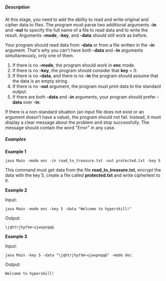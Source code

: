 ##### Description

At this stage, you need to add the ability to read and write original and cipher data to files. The program must parse two additional arguments **\-in** and **\-out** to specify the full name of a file to read data and to write the result. Arguments **\-mode**, **\-key**, and **\-data** should still work as before.

Your program should read data from **\-data** or from a file written in the **\-in** argument. That's why you can't have both **\-data** and **\-in** arguments simultaneously, only one of them.

1.  If there is no **\-mode**, the program should work in **enc** mode.
2.  If there is no **\-key**, the program should consider that **key** = 0.
3.  If there is no **\-data**, and there is no **\-in** the program should assume that the data is an empty string.
4.  If there is no **\-out** argument, the program must print data to the standard output.
5.  If there are both **\-data** and **\-in** arguments, your program should prefer **\-data** over **\-in**.

If there is a non-standard situation (an input file does not exist or an argument doesn’t have a value), the program should not fail. Instead, it must display a clear message about the problem and stop successfully. The message should contain the word "Error" in any case.

##### Examples

**Example 1**

    java Main -mode enc -in road_to_treasure.txt -out protected.txt -key 5

This command must get data from the file **road\_to\_treasure.txt**, encrypt the data with the key 5, create a file called **protected.txt** and write ciphertext to it.

**Example 2**

Input:

    java Main -mode enc -key 5 -data "Welcome to hyperskill!"

Output:

    \jqhtrj%yt%m~ujwxpnqq&

**Example 3**

Input:

    java Main -key 5 -data "\jqhtrj%yt%m~ujwxpnqq&" -mode dec

Output:

    Welcome to hyperskill!